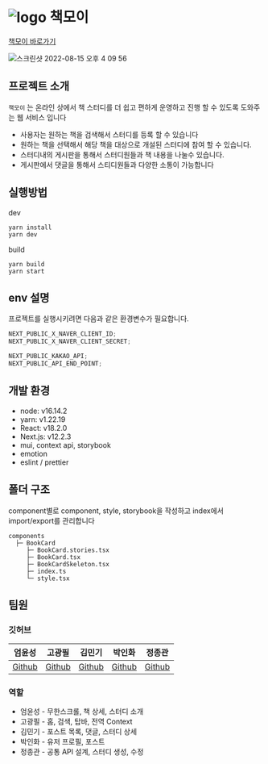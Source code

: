 # ![logo](https://user-images.githubusercontent.com/50919342/184589926-0e475e24-0e7b-4e9e-a68f-f0d9cc06e6a8.png) 책모이

[책모이 바로가기](https://checkmoi.vercel.app/)

![스크린샷 2022-08-15 오후 4 09 56](https://user-images.githubusercontent.com/50919342/184591672-6dc3e88b-b4f1-4e85-8d4d-2025b2e44fdd.png)

## 프로젝트 소개

`책모이` 는 온라인 상에서 책 스터디를 더 쉽고 편하게 운영하고 진행 할 수 있도록 도와주는 웹 서비스 입니다

- 사용자는 원하는 책을 검색해서 스터디를 등록 할 수 있습니다
- 원하는 책을 선택해서 해당 책을 대상으로 개설된 스터디에 참여 할 수 있습니다.
- 스터디내의 게시판을 통해서 스터디원들과 책 내용을 나눌수 있습니다.
- 게시판에서 댓글을 통해서 스티디원들과 다양한 소통이 가능합니다

## 실행방법

dev

```
yarn install
yarn dev
```

build

```
yarn build
yarn start
```

## env 설명

프로젝트를 실행시키려면 다음과 같은 환경변수가 필요합니다.

```jsx
NEXT_PUBLIC_X_NAVER_CLIENT_ID;
NEXT_PUBLIC_X_NAVER_CLIENT_SECRET;

NEXT_PUBLIC_KAKAO_API;
NEXT_PUBLIC_API_END_POINT;
```

## 개발 환경

- node: v16.14.2
- yarn: v1.22.19
- React: v18.2.0
- Next.js: v12.2.3
- mui, context api, storybook
- emotion
- eslint / prettier

## 폴더 구조

component별로 component, style, storybook을 작성하고 index에서 import/export를 관리합니다

```
components
  ├─ BookCard
     ├─ BookCard.stories.tsx
     ├─ BookCard.tsx
     ├─ BookCardSkeleton.tsx
     ├─ index.ts
     └─ style.tsx
```

## 팀원

### 깃허브

| 엄윤성                                  | 고광필                                | 김민기                               | 박인화                                 | 정종관                                  |
| --------------------------------------- | ------------------------------------- | ------------------------------------ | -------------------------------------- | --------------------------------------- |
| [Github](https://github.com/blacktoast) | [Github](https://github.com/feel0321) | [Github](https://github.com/93minki) | [Github](https://github.com/parkinhwa) | [Github](https://github.com/devBuzz142) |

### 역할

- 엄윤성 - 무한스크롤, 책 상세, 스터디 소개
- 고광필 - 홈, 검색, 탑바, 전역 Context
- 김민기 - 포스트 목록, 댓글, 스터디 상세
- 박인화 - 유저 프로필, 포스트
- 정종관 - 공통 API 설계, 스터디 생성, 수정
